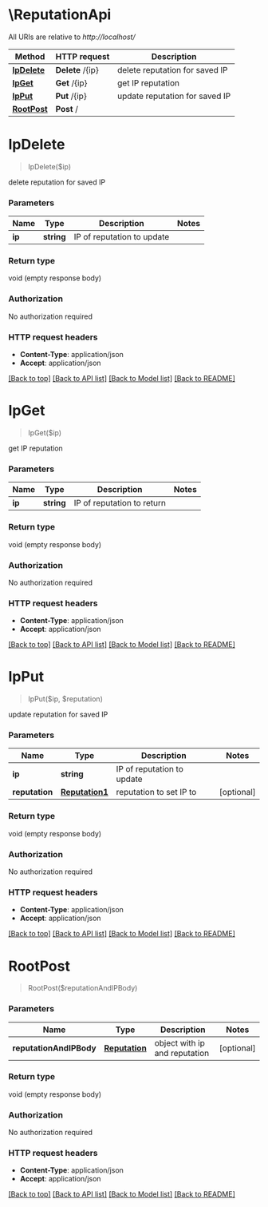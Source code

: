 # \ReputationApi

All URIs are relative to *http://localhost/*

Method | HTTP request | Description
------------- | ------------- | -------------
[**IpDelete**](ReputationApi.md#IpDelete) | **Delete** /{ip} | delete reputation for saved IP
[**IpGet**](ReputationApi.md#IpGet) | **Get** /{ip} | get IP reputation
[**IpPut**](ReputationApi.md#IpPut) | **Put** /{ip} | update reputation for saved IP
[**RootPost**](ReputationApi.md#RootPost) | **Post** / | 


# **IpDelete**
> IpDelete($ip)

delete reputation for saved IP


### Parameters

Name | Type | Description  | Notes
------------- | ------------- | ------------- | -------------
 **ip** | **string**| IP of reputation to update | 

### Return type

void (empty response body)

### Authorization

No authorization required

### HTTP request headers

 - **Content-Type**: application/json
 - **Accept**: application/json

[[Back to top]](#) [[Back to API list]](../README.md#documentation-for-api-endpoints) [[Back to Model list]](../README.md#documentation-for-models) [[Back to README]](../README.md)

# **IpGet**
> IpGet($ip)

get IP reputation


### Parameters

Name | Type | Description  | Notes
------------- | ------------- | ------------- | -------------
 **ip** | **string**| IP of reputation to return | 

### Return type

void (empty response body)

### Authorization

No authorization required

### HTTP request headers

 - **Content-Type**: application/json
 - **Accept**: application/json

[[Back to top]](#) [[Back to API list]](../README.md#documentation-for-api-endpoints) [[Back to Model list]](../README.md#documentation-for-models) [[Back to README]](../README.md)

# **IpPut**
> IpPut($ip, $reputation)

update reputation for saved IP


### Parameters

Name | Type | Description  | Notes
------------- | ------------- | ------------- | -------------
 **ip** | **string**| IP of reputation to update | 
 **reputation** | [**Reputation1**](Reputation1.md)| reputation to set IP to | [optional] 

### Return type

void (empty response body)

### Authorization

No authorization required

### HTTP request headers

 - **Content-Type**: application/json
 - **Accept**: application/json

[[Back to top]](#) [[Back to API list]](../README.md#documentation-for-api-endpoints) [[Back to Model list]](../README.md#documentation-for-models) [[Back to README]](../README.md)

# **RootPost**
> RootPost($reputationAndIPBody)




### Parameters

Name | Type | Description  | Notes
------------- | ------------- | ------------- | -------------
 **reputationAndIPBody** | [**Reputation**](Reputation.md)| object with ip and reputation | [optional] 

### Return type

void (empty response body)

### Authorization

No authorization required

### HTTP request headers

 - **Content-Type**: application/json
 - **Accept**: application/json

[[Back to top]](#) [[Back to API list]](../README.md#documentation-for-api-endpoints) [[Back to Model list]](../README.md#documentation-for-models) [[Back to README]](../README.md)

